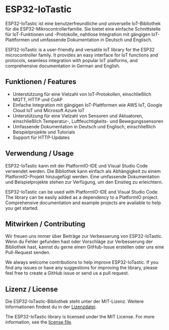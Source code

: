 # ESP32-IoTastic

ESP32-IoTastic ist eine benutzerfreundliche und universelle IoT-Bibliothek für die ESP32-Mikrocontrollerfamilie. Sie bietet eine einfache Schnittstelle für IoT-Funktionen und -Protokolle, nahtlose Integration mit gängigen IoT-Plattformen und umfassende Dokumentation in Deutsch und Englisch.

ESP32-IoTastic is a user-friendly and versatile IoT library for the ESP32 microcontroller family. It provides an easy interface for IoT functions and protocols, seamless integration with popular IoT platforms, and comprehensive documentation in German and English.

## Funktionen / Features

- Unterstützung für eine Vielzahl von IoT-Protokollen, einschließlich MQTT, HTTP und CoAP
- Einfache Integration mit gängigen IoT-Plattformen wie AWS IoT, Google Cloud IoT und Microsoft Azure IoT
- Unterstützung für eine Vielzahl von Sensoren und Aktuatoren, einschließlich Temperatur-, Luftfeuchtigkeits- und Bewegungssensoren
- Umfassende Dokumentation in Deutsch und Englisch, einschließlich Beispielprojekte und Tutorials
- Support für HTTP-Updates

## Verwendung / Usage

ESP32-IoTastic kann mit der PlatformIO-IDE und Visual Studio Code verwendet werden. Die Bibliothek kann einfach als Abhängigkeit zu einem PlatformIO-Projekt hinzugefügt werden. Eine umfassende Dokumentation und Beispielprojekte stehen zur Verfügung, um den Einstieg zu erleichtern.

ESP32-IoTastic can be used with PlatformIO-IDE and Visual Studio Code. The library can be easily added as a dependency to a PlatformIO project. Comprehensive documentation and example projects are available to help you get started.

## Mitwirken / Contributing

Wir freuen uns immer über Beiträge zur Verbesserung von ESP32-IoTastic. Wenn du Fehler gefunden hast oder Vorschläge zur Verbesserung der Bibliothek hast, kannst du gerne einen GitHub-Issue erstellen oder uns eine Pull-Request senden.

We always welcome contributions to help improve ESP32-IoTastic. If you find any issues or have any suggestions for improving the library, please feel free to create a GitHub issue or send us a pull request.

## Lizenz / License

Die ESP32-IoTastic-Bibliothek steht unter der MIT-Lizenz. Weitere Informationen findest du in der [Lizenzdatei](LICENSE).

The ESP32-IoTastic library is licensed under the MIT License. For more information, see the [license file](LICENSE).
